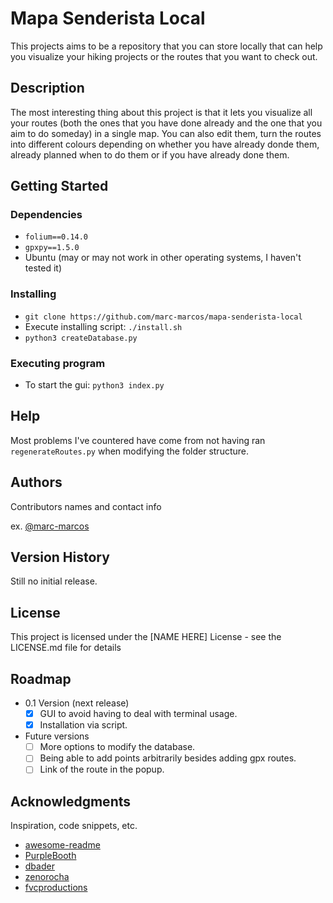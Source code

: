 # Mapa Senderista Local 

This projects aims to be a repository that you can store locally that can help you visualize your hiking projects or the routes that you want to check out.

## Description

The most interesting thing about this project is that it lets you visualize all your routes (both the ones that you have done already and the one that you aim to do someday) in a single map. You can also edit them, turn the routes into different colours depending on whether you have already donde them, already planned when to do them or if you have already done them.

## Getting Started

### Dependencies

* `folium==0.14.0`
* `gpxpy==1.5.0`
* Ubuntu (may or may not work in other operating systems, I haven't tested it) 

### Installing

* `git clone https://github.com/marc-marcos/mapa-senderista-local` 
* Execute installing script: `./install.sh`
* `python3 createDatabase.py`

### Executing program

* To start the gui: `python3 index.py` 

## Help

Most problems I've countered have come from not having ran `regenerateRoutes.py` when modifying the folder structure.

## Authors

Contributors names and contact info

ex. [@marc-marcos](https://github.com/marc-marcos)

## Version History

Still no initial release.

## License

This project is licensed under the [NAME HERE] License - see the LICENSE.md file for details

## Roadmap

- 0.1 Version (next release)
    - [X] GUI to avoid having to deal with terminal usage.
    - [X] Installation via script.
- Future versions
    - [ ] More options to modify the database. 
    - [ ] Being able to add points arbitrarily besides adding gpx routes.
    - [ ] Link of the route in the popup.

## Acknowledgments


Inspiration, code snippets, etc.
* [awesome-readme](https://github.com/matiassingers/awesome-readme)
* [PurpleBooth](https://gist.github.com/PurpleBooth/109311bb0361f32d87a2)
* [dbader](https://github.com/dbader/readme-template)
* [zenorocha](https://gist.github.com/zenorocha/4526327)
* [fvcproductions](https://gist.github.com/fvcproductions/1bfc2d4aecb01a834b46)